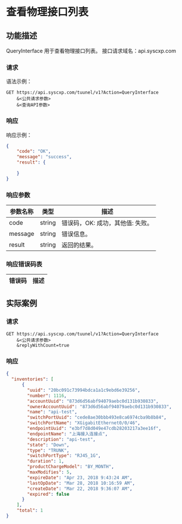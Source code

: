 # 查看物理接口列表

## 功能描述

QueryInterface 用于查看物理接口列表。
接口请求域名：api.syscxp.com

### 请求

语法示例：
```http request
GET https://api.syscxp.com/tuunel/v1?Action=QueryInterface
    &<公共请求参数>
    &<查询API参数>
```

### 响应

响应示例：
```json
{
    "code": "OK",
    "message": "success",
    "result": {
    
    }
}
```
### 响应参数

|参数名称|类型|描述|
|---|---|---|
|code|string|错误码，OK: 成功，其他值: 失败。|
|message|string|错误信息。|
|result|string|返回的结果。|

### 响应错误码表

|错误码|描述|
|---|---|

## 实际案例

### 请求
```http request
GET https://api.syscxp.com/tuunel/v1?Action=QueryInterface
    &<公共请求参数>
    &replyWithCount=true
```

### 响应
```json
{
  "inventories": [
      {
        "uuid": "20bc091c73994bdca1a1c9ebd6e39256",
        "number": 1116,
        "accountUuid": "873d6d56abf94079aebc0d131b930833",
        "ownerAccountUuid": "873d6d56abf94079aebc0d131b930833",
        "name": "api-test",
        "switchPortUuid": "cede8ae30bbb493e8ca6974cba9b8b84",
        "switchPortName": "XGigabitEthernet0/0/46",
        "endpointUuid": "e3bf7d8d049e47cdb28203217a3ee16f",
        "endpointName": "上海接入连接点",
        "description": "api-test",
        "state": "Down",
        "type": "TRUNK",
        "switchPortType": "RJ45_1G",
        "duration": 1,
        "productChargeModel": "BY_MONTH",
        "maxModifies": 5,
        "expireDate": "Apr 23, 2018 9:43:24 AM",
        "lastOpDate": "Mar 28, 2018 10:16:59 AM",
        "createDate": "Mar 22, 2018 9:36:07 AM",
        "expired": false
      }
    ],
    "total": 1
}
```

